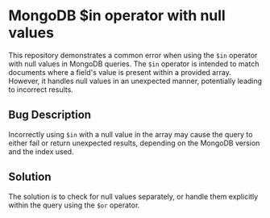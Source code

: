# MongoDB $in operator with null values

This repository demonstrates a common error when using the `$in` operator with null values in MongoDB queries.  The `$in` operator is intended to match documents where a field's value is present within a provided array. However, it handles null values in an unexpected manner, potentially leading to incorrect results.

## Bug Description
Incorrectly using `$in` with a null value in the array may cause the query to either fail or return unexpected results, depending on the MongoDB version and the index used.

## Solution
The solution is to check for null values separately, or handle them explicitly within the query using the `$or` operator.